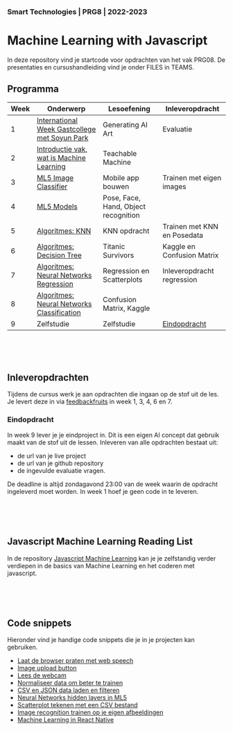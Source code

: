 ### Smart Technologies | PRG8 | 2022-2023 

# Machine Learning with Javascript

In deze repository vind je startcode voor opdrachten van het vak PRG08. De presentaties en cursushandleiding vind je onder FILES in TEAMS. 

## Programma

| Week | Onderwerp | Lesoefening | Inleveropdracht |
|------|---------|----------|-----------------|
| 1 | [International Week Gastcollege met Soyun Park](https://soyunparrrk.notion.site/Imagining-the-Future-with-AI-e8d2bf7699e3444698c05ceb48c47907) | Generating AI Art | Evaluatie |
| 2 | [Introductie vak, wat is Machine Learning](./week2) | Teachable Machine | |
| 3 | [ML5 Image Classifier](./week3) | Mobile app bouwen | Trainen met eigen images |
| 4 | [ML5 Models](./week4) | Pose, Face, Hand, Object recognition | |
| 5 | [Algoritmes: KNN](./week5) | KNN opdracht | Trainen met KNN en Posedata |
| 6 | [Algoritmes: Decision Tree](./week6) | Titanic Survivors | Kaggle en Confusion Matrix |
| 7 | [Algoritmes: Neural Networks Regression](./week7) | Regression en Scatterplots | Inleveropdracht regression |
| 8 | [Algoritmes: Neural Networks Classification](./week8) | Confusion Matrix, Kaggle |  |
| 9 | Zelfstudie | Zelfstudie  | [Eindopdracht](./week9) |

<br>
<br>
<br>

## Inleveropdrachten

Tijdens de cursus werk je aan opdrachten die ingaan op de stof uit de les. Je levert deze in via [feedbackfruits](https://eu.feedbackfruits.com) in week 1, 3, 4, 6 en 7. 

### Eindopdracht

In week 9 lever je je eindproject in. Dit is een eigen AI concept dat gebruik maakt van de stof uit de lessen. Inleveren van alle opdrachten bestaat uit:

- de url van je live project 
- de url van je github repository
- de ingevulde evaluatie vragen.

De deadline is altijd zondagavond 23:00 van de week waarin de opdracht ingeleverd moet worden. In week 1 hoef je geen code in te leveren.

<br>
<br>
<br>

## Javascript Machine Learning Reading List

In de repository [Javascript Machine Learning](https://github.com/HR-CMGT/Javascript-Machine-Learning) kan je je zelfstandig verder verdiepen in de basics van Machine Learning en het coderen met javascript.

<br>
<br>
<br>

## Code snippets

Hieronder vind je handige code snippets die je in je projecten kan gebruiken.

- [Laat de browser praten met web speech](./snippets/speech.md)
- [Image upload button](./snippets/uploadimage.md)
- [Lees de webcam](./snippets/camera.md)
- [Normaliseer data om beter te trainen](./snippets/normalise.md)
- [CSV en JSON data laden en filteren](./snippets/csv.md)
- [Neural Networks hidden layers in ML5](./snippets/layers.md)
- [Scatterplot tekenen met een CSV bestand](./snippets/scatterplot.md)
- [Image recognition trainen op je eigen afbeeldingen](https://github.com/HR-CMGT/Machine-Learning-Readinglist/tree/master/extractfeatures)
- [Machine Learning in React Native](./snippets/reactnative.md)

